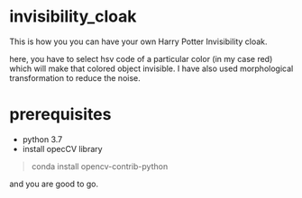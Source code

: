 # invisibility_cloak
 This is how you you can have your own Harry Potter Invisibility cloak.
 
 here, you have to select hsv code of a particular color (in my case red) which will make that colored object invisible.
 I have also used morphological transformation to reduce the noise.
 # prerequisites
 * python 3.7
 * install opecCV library
  > conda install opencv-contrib-python

and you are good to go.

